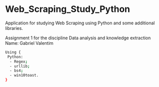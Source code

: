 # Web_Scraping_Study_Python
Application for studying Web Scraping using Python and some additional libraries.

Assignment 1 for the discipline Data analysis and knowledge extraction
Name: Gabriel Valentim

```bash
Using {
 Python:
  - Regex;
  - urllib;
  - bs4;
  - win10toast.
}
```

